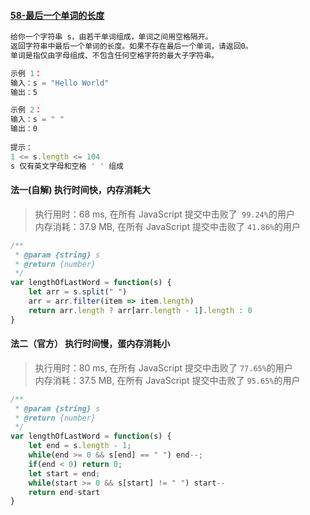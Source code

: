 #### [58-最后一个单词的长度](https://leetcode-cn.com/problems/length-of-last-word/)

```js
给你一个字符串 s，由若干单词组成，单词之间用空格隔开。
返回字符串中最后一个单词的长度。如果不存在最后一个单词，请返回0。
单词是指仅由字母组成、不包含任何空格字符的最大子字符串。

示例 1：
输入：s = "Hello World"
输出：5

示例 2：
输入：s = " "
输出：0
 
提示：
1 <= s.length <= 104
s 仅有英文字母和空格 ' ' 组成
```
#### 法一(自解) 执行时间快，内存消耗大
> 执行用时：68 ms, 在所有 JavaScript 提交中击败了` 99.24%`的用户 <br>
内存消耗：37.9 MB, 在所有 JavaScript 提交中击败了 `41.86%`的用户
```js
/**
 * @param {string} s
 * @return {number}
 */
var lengthOfLastWord = function(s) {
    let arr = s.split(" ")
    arr = arr.filter(item => item.length)
    return arr.length ? arr[arr.length - 1].length : 0
}
```
#### 法二（官方） 执行时间慢，蛋内存消耗小
> 执行用时：80 ms, 在所有 JavaScript 提交中击败了 `77.65%`的用户<br>
内存消耗：37.5 MB, 在所有 JavaScript 提交中击败了 `95.65%`的用户
```js
/**
 * @param {string} s
 * @return {number}
 */
var lengthOfLastWord = function(s) {
    let end = s.length - 1;
    while(end >= 0 && s[end] == " ") end--;
    if(end < 0) return 0;
    let start = end;
    while(start >= 0 && s[start] != " ") start--
    return end-start
}
```
